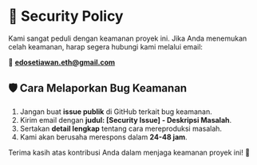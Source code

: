 # 🔐 Security Policy

Kami sangat peduli dengan keamanan proyek ini. Jika Anda menemukan celah keamanan, harap segera hubungi kami melalui email:

📧 **edosetiawan.eth@gmail.com**

## 🛡️ Cara Melaporkan Bug Keamanan
1. Jangan buat **issue publik** di GitHub terkait bug keamanan.
2. Kirim email dengan **judul: [Security Issue] - Deskripsi Masalah**.
3. Sertakan **detail lengkap** tentang cara mereproduksi masalah.
4. Kami akan berusaha merespons dalam **24-48 jam**.

Terima kasih atas kontribusi Anda dalam menjaga keamanan proyek ini! 🚀
